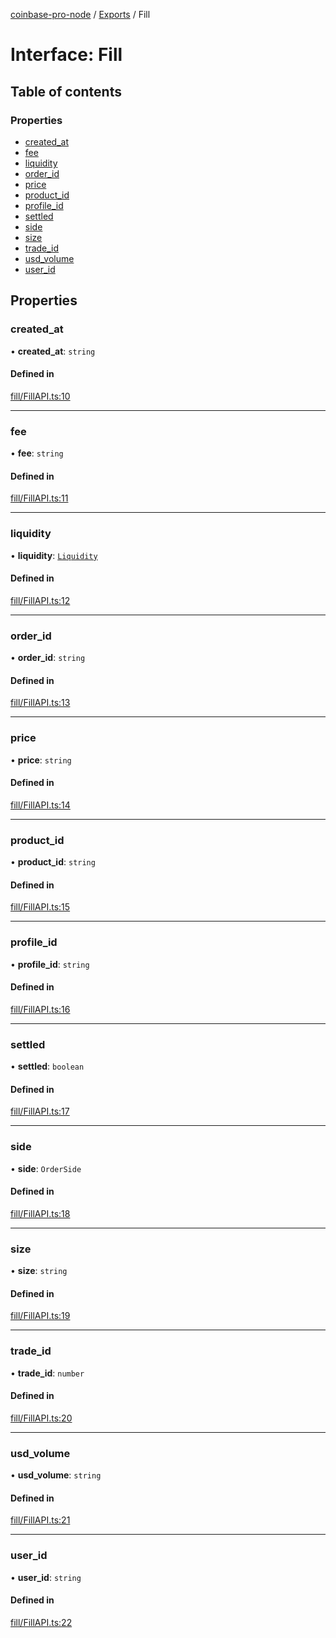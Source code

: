 [coinbase-pro-node](../README.md) / [Exports](../modules.md) / Fill

# Interface: Fill

## Table of contents

### Properties

- [created_at](Fill.md#created_at)
- [fee](Fill.md#fee)
- [liquidity](Fill.md#liquidity)
- [order_id](Fill.md#order_id)
- [price](Fill.md#price)
- [product_id](Fill.md#product_id)
- [profile_id](Fill.md#profile_id)
- [settled](Fill.md#settled)
- [side](Fill.md#side)
- [size](Fill.md#size)
- [trade_id](Fill.md#trade_id)
- [usd_volume](Fill.md#usd_volume)
- [user_id](Fill.md#user_id)

## Properties

### created_at

• **created_at**: `string`

#### Defined in

[fill/FillAPI.ts:10](https://github.com/bennycode/coinbase-pro-node/blob/15253ed/src/fill/FillAPI.ts#L10)

---

### fee

• **fee**: `string`

#### Defined in

[fill/FillAPI.ts:11](https://github.com/bennycode/coinbase-pro-node/blob/15253ed/src/fill/FillAPI.ts#L11)

---

### liquidity

• **liquidity**: [`Liquidity`](../enums/Liquidity.md)

#### Defined in

[fill/FillAPI.ts:12](https://github.com/bennycode/coinbase-pro-node/blob/15253ed/src/fill/FillAPI.ts#L12)

---

### order_id

• **order_id**: `string`

#### Defined in

[fill/FillAPI.ts:13](https://github.com/bennycode/coinbase-pro-node/blob/15253ed/src/fill/FillAPI.ts#L13)

---

### price

• **price**: `string`

#### Defined in

[fill/FillAPI.ts:14](https://github.com/bennycode/coinbase-pro-node/blob/15253ed/src/fill/FillAPI.ts#L14)

---

### product_id

• **product_id**: `string`

#### Defined in

[fill/FillAPI.ts:15](https://github.com/bennycode/coinbase-pro-node/blob/15253ed/src/fill/FillAPI.ts#L15)

---

### profile_id

• **profile_id**: `string`

#### Defined in

[fill/FillAPI.ts:16](https://github.com/bennycode/coinbase-pro-node/blob/15253ed/src/fill/FillAPI.ts#L16)

---

### settled

• **settled**: `boolean`

#### Defined in

[fill/FillAPI.ts:17](https://github.com/bennycode/coinbase-pro-node/blob/15253ed/src/fill/FillAPI.ts#L17)

---

### side

• **side**: `OrderSide`

#### Defined in

[fill/FillAPI.ts:18](https://github.com/bennycode/coinbase-pro-node/blob/15253ed/src/fill/FillAPI.ts#L18)

---

### size

• **size**: `string`

#### Defined in

[fill/FillAPI.ts:19](https://github.com/bennycode/coinbase-pro-node/blob/15253ed/src/fill/FillAPI.ts#L19)

---

### trade_id

• **trade_id**: `number`

#### Defined in

[fill/FillAPI.ts:20](https://github.com/bennycode/coinbase-pro-node/blob/15253ed/src/fill/FillAPI.ts#L20)

---

### usd_volume

• **usd_volume**: `string`

#### Defined in

[fill/FillAPI.ts:21](https://github.com/bennycode/coinbase-pro-node/blob/15253ed/src/fill/FillAPI.ts#L21)

---

### user_id

• **user_id**: `string`

#### Defined in

[fill/FillAPI.ts:22](https://github.com/bennycode/coinbase-pro-node/blob/15253ed/src/fill/FillAPI.ts#L22)
